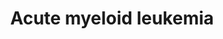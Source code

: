 ---
annotations:
- id: CL:0000763
  parent: animal cell
  type: Cell Type Ontology
  value: myeloid cell
- id: PW:0000709
  parent: disease pathway
  type: Pathway Ontology
  value: acute myeloid leukemia pathway
- id: PW:0000632
  parent: disease pathway
  type: Pathway Ontology
  value: bone cancer pathway
- id: DOID:4960
  parent: disease of cellular proliferation
  type: Disease Ontology
  value: bone marrow cancer
authors:
- Khanspers
- Eweitz
citedin: ''
communities: []
description: 'Acute Myeloid Leukemia is a cancer of the myeloid cell line of blood
  cells of the bone marrow. Rapid growth of cancer cells leads to the accumulation
  of neoplastic blasts in the node marrow, and interferes with the production of normal
  blood cells.  AML develops as the consequence of a series of genetic changes. Two
  major types of changes have been described as crucial for leukemic transformation:
  1. Disordered cell growth and up-regulation of cell survival genes. The most common
  of these activating events are in the RTK Flt3, in N-Ras and K-Ras, in Kit, and
  sometimes in other RTKs.  2. Alterations in transcription factors regulating hematopoietic
  differentiation. Transcription factor fusion proteins such as AML-ETO, PML-RARalpha
  or PLZF-RARalpha block myeloid cell differentiation by repressing target genes.
  Sometimes the transcription factors themselves are mutated.  This description was
  adapted from KEGG (https://www.kegg.jp/pathway/map=map05221), Wikipedia (https://en.wikipedia.org/wiki/Acute_myeloid_leukemia)
  and Wolters Kluwer Up to Date (https://www.uptodate.com/contents/molecular-genetics-of-acute-myeloid-leukemia#:~:text=Acute%20myeloid%20leukemia%20(AML)%20develops,bone%20marrow%20and%20peripheral%20blood.).'
last-edited: 2024-07-31
ndex: null
organisms:
- Homo sapiens
redirect_from:
- /index.php/Pathway:WP5293
- /instance/WP5293
- /instance/WP5293_r134962
revision: r134962
schema-jsonld:
- '@context': https://schema.org/
  '@id': https://wikipathways.github.io/pathways/WP5293.html
  '@type': Dataset
  creator:
    '@type': Organization
    name: WikiPathways
  description: 'Acute Myeloid Leukemia is a cancer of the myeloid cell line of blood
    cells of the bone marrow. Rapid growth of cancer cells leads to the accumulation
    of neoplastic blasts in the node marrow, and interferes with the production of
    normal blood cells.  AML develops as the consequence of a series of genetic changes.
    Two major types of changes have been described as crucial for leukemic transformation:
    1. Disordered cell growth and up-regulation of cell survival genes. The most common
    of these activating events are in the RTK Flt3, in N-Ras and K-Ras, in Kit, and
    sometimes in other RTKs.  2. Alterations in transcription factors regulating hematopoietic
    differentiation. Transcription factor fusion proteins such as AML-ETO, PML-RARalpha
    or PLZF-RARalpha block myeloid cell differentiation by repressing target genes.
    Sometimes the transcription factors themselves are mutated.  This description
    was adapted from KEGG (https://www.kegg.jp/pathway/map=map05221), Wikipedia (https://en.wikipedia.org/wiki/Acute_myeloid_leukemia)
    and Wolters Kluwer Up to Date (https://www.uptodate.com/contents/molecular-genetics-of-acute-myeloid-leukemia#:~:text=Acute%20myeloid%20leukemia%20(AML)%20develops,bone%20marrow%20and%20peripheral%20blood.).'
  keywords:
  - AKT1
  - AKT2
  - AKT3
  - ARAF
  - Arsenic trioxide
  - BAD
  - BCL2A1
  - BRAF
  - CCNA1
  - CCNA2
  - CCND1
  - CD14
  - CEBPA
  - CEBPE
  - CHUK
  - CSF1R
  - CSF2
  - Crenolanib
  - DUSP6
  - Dasatinib
  - EIF4EBP1
  - Entospletinib
  - FCGR1A
  - FLT3-ITD
  - FLT3-ITD immature form
  - Fostamatinib
  - GLI1
  - GRB2
  - Gilteritinib
  - HRAS
  - IKBKB
  - IKBKG
  - IL3
  - ITGAM
  - Ibrutinib
  - JUP
  - KIT
  - KRAS
  - LEF1
  - Lestaurtinib
  - MAP2K1
  - MAP2K2
  - MAPK1
  - MAPK3
  - MPO
  - MTOR
  - MYC
  - Midostaurin
  - NFKB1
  - NRAS
  - PER2
  - PIK3CA
  - PIK3CB
  - PIK3CD
  - PIK3R1
  - PIK3R2
  - PIK3R3
  - PIM1
  - PIM2
  - PIP3
  - PML
  - PPARD
  - Ponatinib
  - Quizartinib
  - RAF1
  - RARA
  - RELA
  - RPS6KB1
  - RPS6KB2
  - RUNX1
  - RUNX1T1
  - Radotinib
  - Retinoic acid
  - SOS1
  - SOS2
  - SPI1
  - STAT3
  - STAT5A
  - STAT5B
  - Sorafenib
  - Sunitinib
  - TCF7
  - TCF7L1
  - TCF7L2
  - ZBTB16
  license: CC0
  name: Acute myeloid leukemia
seo: CreativeWork
title: Acute myeloid leukemia
wpid: WP5293
---